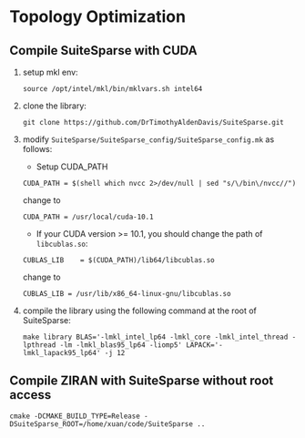 # Topology Optimization

## Compile SuiteSparse with CUDA
1. setup mkl env:
    ```
    source /opt/intel/mkl/bin/mklvars.sh intel64
    ```
1. clone the library:
    ```
    git clone https://github.com/DrTimothyAldenDavis/SuiteSparse.git
    ```

2. modify ```SuiteSparse/SuiteSparse_config/SuiteSparse_config.mk``` as follows:

    - Setup CUDA_PATH
    ```
    CUDA_PATH = $(shell which nvcc 2>/dev/null | sed "s/\/bin\/nvcc//")
    ```
    change to
    ```
    CUDA_PATH = /usr/local/cuda-10.1
    ```

    - If your CUDA version >= 10.1, you should change the path of ```libcublas.so```:
    ```
    CUBLAS_LIB    = $(CUDA_PATH)/lib64/libcublas.so
    ```
    change to
    ```
    CUBLAS_LIB = /usr/lib/x86_64-linux-gnu/libcublas.so
    ```

3. compile the library using the following command at the root of SuiteSparse:
    ```
    make library BLAS='-lmkl_intel_lp64 -lmkl_core -lmkl_intel_thread -lpthread -lm -lmkl_blas95_lp64 -liomp5' LAPACK='-lmkl_lapack95_lp64' -j 12
    ```

## Compile ZIRAN with SuiteSparse without root access
```
cmake -DCMAKE_BUILD_TYPE=Release -DSuiteSparse_ROOT=/home/xuan/code/SuiteSparse ..
```
